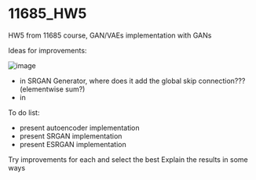 # 11685_HW5
HW5 from 11685 course, GAN/VAEs implementation with GANs


Ideas for improvements:

![image](https://user-images.githubusercontent.com/48241673/116557246-4509d880-a8cc-11eb-8af6-37d42d6bdaee.png)


- in SRGAN Generator, where does it add the global skip connection??? (elementwise sum?)
- in 


To do list:
- present autoencoder implementation
- present SRGAN implementation
- present ESRGAN implementation

Try improvements for each and select the best
Explain the results in some ways




